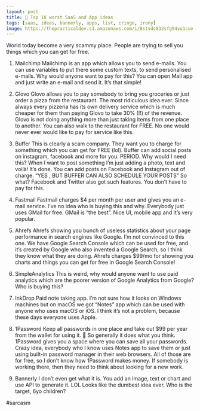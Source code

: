 ```yaml
---
layout: post
title: 🤡 Top 10 worst SaaS and App ideas
tags: [saas, ideas, bannerly, apps, list, cringe, irony]
image: https://thepracticaldev.s3.amazonaws.com/i/8stvdc832sfg94vu1cuv.jpeg
---
```


World today become a very scammy place. People are trying to sell you things which you can get for free. 

1. Mailchimp
Mailchimp is an app which allows you to send e-mails. You can use variables to put there some custom texts, to send personalised e-mails. Why would anyone want to pay for this? You can open Mail app and just write an e-mail and send it. It’s that simple! 

2. Glovo
Glovo allows you to pay somebody to bring you groceries or just order a pizza from the restaurant. The most ridiculous idea ever. Since always every pizzeria has its own delivery service which is much cheaper for them than paying Glovo to take 30% (!!) of the revenue. Glovo is not doing anything more than just taking items from one place to another. You can also walk to the restaurant for FREE. No one would never ever would like to pay for service like this. 

3. Buffer
This is clearly a scam company. They want you to charge for something which you can get for FREE (lol). Buffer can add social posts on instagram, facebook and more for you. PERIOD. Why would I need this? When I want to post something I’m just adding a photo, text and voilà! It’s done. You can add posts on Facebook and Instagram out of charge. “YES , BUT BUFFER CAN ALSO SCHEDULE YOUR POSTS” So what? Facebook and Twitter also got such features. You don’t have to pay for this. 

4. Fastmail
Fastmail charges $4 per month per user and gives you an e-mail service. I’ve no idea who is buying this and why. Everybody just uses GMail for free. GMail is “the best”.  Nice UI, mobile app and it’s very popular. 

5. Ahrefs
Ahrefs showing you bunch of useless statistics about your page performance in search engines like Google. I’m not convinced to this one. We have Google Search Console which can be used for free, and it’s created by Google who also invented a Google Search, so I think they know what they are doing. Ahrefs charges $99/mo for showing you charts and things you can get for free in Google Search Console!

6. SimpleAnalytics
This is weird, why would anyone want to use paid analytics which are the poorer version of Google Analytics from Google? Who is buying this?

7. InkDrop
Paid note taking app. I’m not sure how it looks on Windows machines but on macOS we got “Notes” app which can be used with anyone who uses macOS or iOS. I think it’s not a problem, because these days everyone uses Apple.

8. 1Password
Keep all passwords in one place and take out $99 per year from the wallet for using it. 💸 So generally it does what you think. 1Password gives you a space where you can save all your passwords. Crazy idea, everybody who I know uses Notes app to save them or just using built-in password manager in their web browsers. All of those are for free, so I don’t know how 1Password makes money. If somebody is working there, then they need to think about looking for a new work.

10. Bannerly 
I don’t even get what it is. You add an image, text or chart and use API to generate it. LOL Looks like the dumbest idea ever. Who is the target, 6yo children? 

#sarcasm
